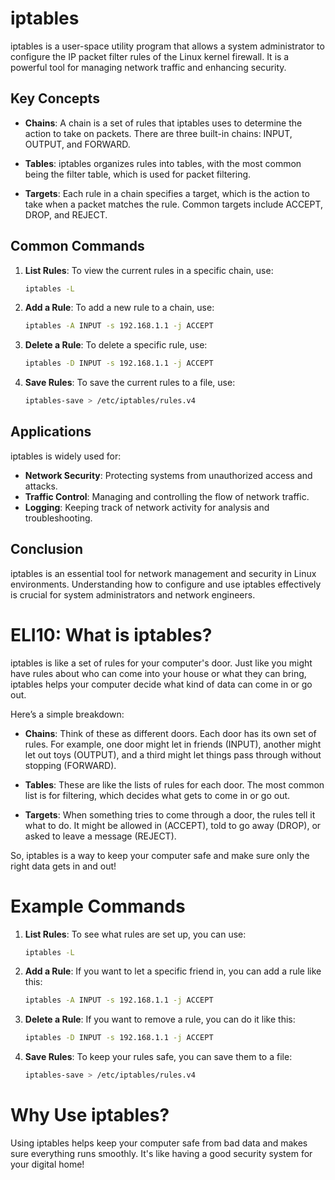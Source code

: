 # iptables

iptables is a user-space utility program that allows a system administrator to configure the IP packet filter rules of the Linux kernel firewall. It is a powerful tool for managing network traffic and enhancing security.

## Key Concepts

- **Chains**: A chain is a set of rules that iptables uses to determine the action to take on packets. There are three built-in chains: INPUT, OUTPUT, and FORWARD.

- **Tables**: iptables organizes rules into tables, with the most common being the filter table, which is used for packet filtering.

- **Targets**: Each rule in a chain specifies a target, which is the action to take when a packet matches the rule. Common targets include ACCEPT, DROP, and REJECT.

## Common Commands

1. **List Rules**: To view the current rules in a specific chain, use:
   ```bash
   iptables -L
   ```

2. **Add a Rule**: To add a new rule to a chain, use:
   ```bash
   iptables -A INPUT -s 192.168.1.1 -j ACCEPT
   ```

3. **Delete a Rule**: To delete a specific rule, use:
   ```bash
   iptables -D INPUT -s 192.168.1.1 -j ACCEPT
   ```

4. **Save Rules**: To save the current rules to a file, use:
   ```bash
   iptables-save > /etc/iptables/rules.v4
   ```

## Applications

iptables is widely used for:

- **Network Security**: Protecting systems from unauthorized access and attacks.
- **Traffic Control**: Managing and controlling the flow of network traffic.
- **Logging**: Keeping track of network activity for analysis and troubleshooting.

## Conclusion

iptables is an essential tool for network management and security in Linux environments. Understanding how to configure and use iptables effectively is crucial for system administrators and network engineers.


# ELI10: What is iptables?

iptables is like a set of rules for your computer's door. Just like you might have rules about who can come into your house or what they can bring, iptables helps your computer decide what kind of data can come in or go out. 

Here’s a simple breakdown:

- **Chains**: Think of these as different doors. Each door has its own set of rules. For example, one door might let in friends (INPUT), another might let out toys (OUTPUT), and a third might let things pass through without stopping (FORWARD).

- **Tables**: These are like the lists of rules for each door. The most common list is for filtering, which decides what gets to come in or go out.

- **Targets**: When something tries to come through a door, the rules tell it what to do. It might be allowed in (ACCEPT), told to go away (DROP), or asked to leave a message (REJECT).

So, iptables is a way to keep your computer safe and make sure only the right data gets in and out!

# Example Commands

1. **List Rules**: To see what rules are set up, you can use:
   ```bash
   iptables -L
   ```

2. **Add a Rule**: If you want to let a specific friend in, you can add a rule like this:
   ```bash
   iptables -A INPUT -s 192.168.1.1 -j ACCEPT
   ```

3. **Delete a Rule**: If you want to remove a rule, you can do it like this:
   ```bash
   iptables -D INPUT -s 192.168.1.1 -j ACCEPT
   ```

4. **Save Rules**: To keep your rules safe, you can save them to a file:
   ```bash
   iptables-save > /etc/iptables/rules.v4
   ```

# Why Use iptables?

Using iptables helps keep your computer safe from bad data and makes sure everything runs smoothly. It's like having a good security system for your digital home!

